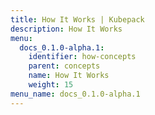 ```yaml
---
title: How It Works | Kubepack
description: How It Works
menu:
  docs_0.1.0-alpha.1:
    identifier: how-concepts
    parent: concepts
    name: How It Works
    weight: 15
menu_name: docs_0.1.0-alpha.1
---
```

